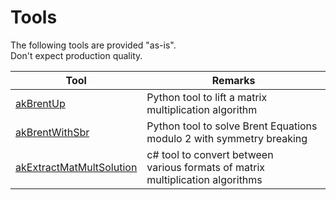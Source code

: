 # Tools

The following tools are provided "as-is". <br>
Don't expect production quality.

| Tool | Remarks |
| ---- | ------- |
| [akBrentUp](akBrentUp) | Python tool to lift a matrix multiplication algorithm |
| [akBrentWithSbr](akBrentWithSbr) | Python tool to solve Brent Equations<br>modulo 2 with symmetry breaking |
| [akExtractMatMultSolution](akExtractMatMultSolution) | c# tool to convert between<br>various formats of matrix multiplication algorithms |
